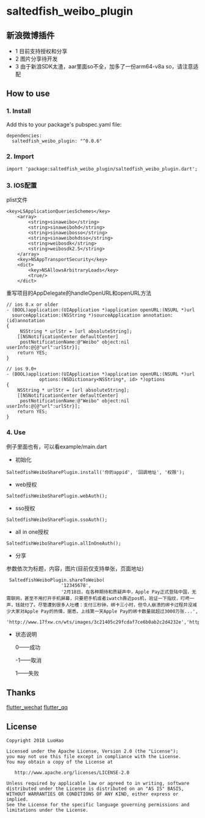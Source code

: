 # saltedfish_weibo_plugin

## 新浪微博插件

- 1 目前支持授权和分享
- 2 图片分享待开发
- 3 由于新浪SDK太渣，aar里面so不全，加多了一份arm64-v8a so，请注意适配

## How to use

### 1. Install
Add this to your package's pubspec.yaml file:
```flutter
dependencies:
  saltedfish_weibo_plugin: "^0.0.6"
```
### 2. Import
```flutter
import 'package:saltedfish_weibo_plugin/saltedfish_weibo_plugin.dart';
```

### 3. IOS配置
plist文件
```flutter
<key>LSApplicationQueriesSchemes</key>
    <array>
        <string>sinaweibo</string>
        <string>sinaweibohd</string>
        <string>sinaweibosso</string>
        <string>sinaweibohdsso</string>
        <string>weibosdk</string>
        <string>weibosdk2.5</string>
    </array>
    <key>NSAppTransportSecurity</key>
    <dict>
        <key>NSAllowsArbitraryLoads</key>
        <true/>
    </dict>
```
重写项目的AppDelegate的handleOpenURL和openURL方法
```flutter
// ios 8.x or older
- (BOOL)application:(UIApplication *)application openURL:(NSURL *)url
  sourceApplication:(NSString *)sourceApplication annotation:(id)annotation
{
     NSString * urlStr = [url absoluteString];
    [[NSNotificationCenter defaultCenter]
     postNotificationName:@"Weibo" object:nil userInfo:@{@"url":urlStr}];
    return YES;
}
```
```flutter
// ios 9.0+
- (BOOL)application:(UIApplication *)application openURL:(NSURL *)url
            options:(NSDictionary<NSString*, id> *)options
{
    NSString * urlStr = [url absoluteString];
    [[NSNotificationCenter defaultCenter]
     postNotificationName:@"Weibo" object:nil userInfo:@{@"url":urlStr}];
    return YES;
}
```
### 4. Use

例子里面也有，可以看example/main.dart

-  初始化
```
SaltedfishWeiboSharePlugin.install('你的appid', '回调地址', '权限');
```
-  web授权

```
SaltedfishWeiboSharePlugin.webAuth();
```
-  sso授权
```
SaltedfishWeiboSharePlugin.ssoAuth();
```
-  all in one授权
```
SaltedfishWeiboSharePlugin.allInOneAuth();
```
-  分享

参数依次为标题，内容，图片(目前仅支持单张，页面地址)
```
 SaltedfishWeiboPlugin.shareToWeibo(
                    '12345678',
                    '2月18日，在各种期待和质疑声中，Apple Pay正式登陆中国，无需联网，甚至不用打开手机屏幕，只要把手机或者iwatch靠近pos机，验证一下指纹，叮咚一声，钱就付了。尽管遭到很多人吐槽：支付三秒钟，绑卡三小时，但令人崩溃的绑卡过程并没减少大家对Apple Pay的热情，据悉，上线第一天Apple Pay的绑卡数量就超过3000万张...',
                    'http://www.17fxw.cn/wts/images/3c21405c29fcdaf7ce6b0ab2c2d4232e','http://www.17fxw.cn/wts/wx/art/detail/7c5b3d90550211e885d8514f3ad721ba');
```
- 状态说明

    0——成功

    -1——取消

    1——失败



## Thanks
 [flutter_wechat][1] [flutter_qq][2]

 [1]: https://github.com/pj0579/flutter_wechat
 [2]: https://github.com/marekchen/flutter_qq
## License
    Copyright 2018 LuoHao

    Licensed under the Apache License, Version 2.0 (the "License");
    you may not use this file except in compliance with the License.
    You may obtain a copy of the License at

       http://www.apache.org/licenses/LICENSE-2.0

    Unless required by applicable law or agreed to in writing, software
    distributed under the License is distributed on an "AS IS" BASIS,
    WITHOUT WARRANTIES OR CONDITIONS OF ANY KIND, either express or implied.
    See the License for the specific language governing permissions and
    limitations under the License.

